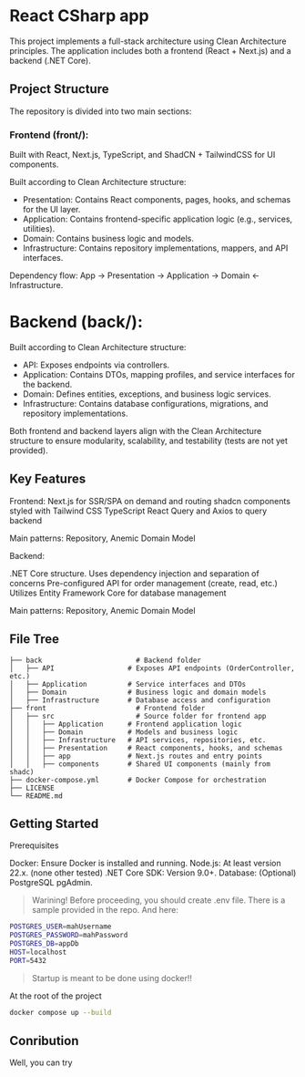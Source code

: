 # React CSharp app
This project implements a full-stack architecture using Clean Architecture principles. The application includes both a frontend (React + Next.js) and a backend (.NET Core).

##  Project Structure
The repository is divided into two main sections:

### Frontend (front/):
Built with React, Next.js, TypeScript, and ShadCN + TailwindCSS for UI components.

Built according to Clean Architecture structure:
- Presentation: Contains React components, pages, hooks, and schemas for the UI layer.
- Application: Contains frontend-specific application logic (e.g., services, utilities).
- Domain: Contains business logic and models.
- Infrastructure: Contains repository implementations, mappers, and API interfaces.

Dependency flow: App -> Presentation -> Application -> Domain <- Infrastructure.

# Backend (back/):

Built according to Clean Architecture structure:
- API: Exposes endpoints via controllers.
- Application: Contains DTOs, mapping profiles, and service interfaces for the backend.
- Domain: Defines entities, exceptions, and business logic services.
- Infrastructure: Contains database configurations, migrations, and repository implementations.

Both frontend and backend layers align with the Clean Architecture structure to ensure modularity, scalability, and testability (tests are not yet provided).

## Key Features
Frontend:
Next.js for SSR/SPA on demand and routing
shadcn components styled with Tailwind CSS
TypeScript
React Query and Axios to query backend

Main patterns: Repository, Anemic Domain Model

Backend:

.NET Core structure.
Uses dependency injection and separation of concerns
Pre-configured API for order management (create, read, etc.)
Utilizes Entity Framework Core for database management

Main patterns: Repository, Anemic Domain Model

## File Tree
```
├── back                       # Backend folder
│   ├── API                  # Exposes API endpoints (OrderController, etc.)
│   ├── Application          # Service interfaces and DTOs
│   ├── Domain               # Business logic and domain models
│   ├── Infrastructure       # Database access and configuration
├── front                      # Frontend folder
│   ├── src                    # Source folder for frontend app
│   │   ├── Application      # Frontend application logic
│   │   ├── Domain           # Models and business logic
│   │   ├── Infrastructure   # API services, repositories, etc.
│   │   ├── Presentation     # React components, hooks, and schemas
│   │   ├── app              # Next.js routes and entry points
│   │   ├── components       # Shared UI components (mainly from shadc)
├── docker-compose.yml       # Docker Compose for orchestration
├── LICENSE                  
└── README.md     
```
## Getting Started
Prerequisites

Docker: Ensure Docker is installed and running.
Node.js: At least version 22.x. (none other tested)
.NET Core SDK: Version 9.0+.
Database: (Optional) PostgreSQL pgAdmin.

> Warining!
Before proceeding, you should create .env file. There is a sample provided in the repo. And here:
```sh
POSTGRES_USER=mahUsername
POSTGRES_PASSWORD=mahPassword
POSTGRES_DB=appDb
HOST=localhost
PORT=5432
```

> Startup is meant to be done using docker!!

At the root of the project
```sh
docker compose up --build
```

## Conribution

Well, you can try

